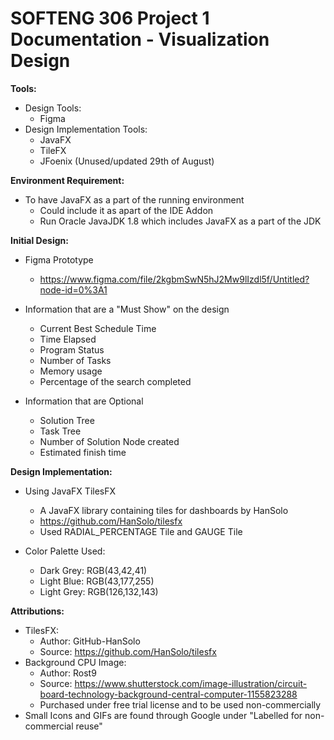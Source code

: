 # SOFTENG 306 Project 1 Documentation - Visualization Design

**Tools:**
- Design Tools:
    - Figma
- Design Implementation Tools:
    - JavaFX
    - TileFX
    - JFoenix (Unused/updated 29th of August)
 
**Environment Requirement:**
- To have JavaFX as a part of the running environment
    - Could include it as apart of the IDE Addon
    - Run Oracle JavaJDK 1.8 which includes JavaFX as a part of the JDK

**Initial Design:**
- Figma Prototype 
    - https://www.figma.com/file/2kgbmSwN5hJ2Mw9lIzdl5f/Untitled?node-id=0%3A1

- Information that are a "Must Show" on the design
    - Current Best Schedule Time
    - Time Elapsed
    - Program Status
    - Number of Tasks
    - Memory usage
    - Percentage of the search completed
    
- Information that are Optional
    - Solution Tree
    - Task Tree
    - Number of Solution Node created
    - Estimated finish time

**Design Implementation:**
- Using JavaFX TilesFX 
    - A JavaFX library containing tiles for dashboards by HanSolo
    - https://github.com/HanSolo/tilesfx
    - Used RADIAL_PERCENTAGE Tile and GAUGE Tile

- Color Palette Used:
    - Dark Grey: RGB(43,42,41)
    - Light Blue: RGB(43,177,255)
    - Light Grey: RGB(126,132,143)

**Attributions:**
- TilesFX: 
    - Author: GitHub-HanSolo
    - Source: https://github.com/HanSolo/tilesfx
- Background CPU Image:
    - Author: Rost9
    - Source: https://www.shutterstock.com/image-illustration/circuit-board-technology-background-central-computer-1155823288
    - Purchased under free trial license and to be used non-commercially
- Small Icons and GIFs are found through Google under "Labelled for non-commercial reuse"
    